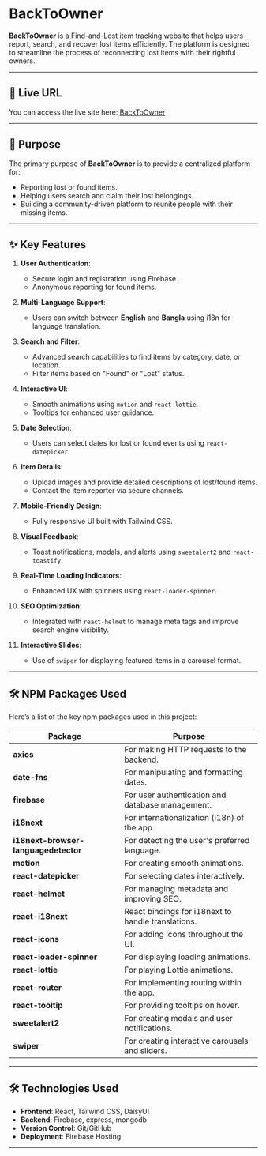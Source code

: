 # BackToOwner

**BackToOwner** is a Find-and-Lost item tracking website that helps users report, search, and recover lost items efficiently. The platform is designed to streamline the process of reconnecting lost items with their rightful owners.

---

## 🔗 Live URL

You can access the live site here: [BackToOwner](https://backtoowner-b5097.web.app/)

---

## 🎯 Purpose

The primary purpose of **BackToOwner** is to provide a centralized platform for:
- Reporting lost or found items.
- Helping users search and claim their lost belongings.
- Building a community-driven platform to reunite people with their missing items.

---

## ✨ Key Features

1. **User Authentication**:
   - Secure login and registration using Firebase.
   - Anonymous reporting for found items.

2. **Multi-Language Support**:
   - Users can switch between **English** and **Bangla** using i18n for language translation.

3. **Search and Filter**:
   - Advanced search capabilities to find items by category, date, or location.
   - Filter items based on "Found" or "Lost" status.

4. **Interactive UI**:
   - Smooth animations using `motion` and `react-lottie`.
   - Tooltips for enhanced user guidance.

5. **Date Selection**:
   - Users can select dates for lost or found events using `react-datepicker`.

6. **Item Details**:
   - Upload images and provide detailed descriptions of lost/found items.
   - Contact the item reporter via secure channels.

7. **Mobile-Friendly Design**:
   - Fully responsive UI built with Tailwind CSS.

8. **Visual Feedback**:
   - Toast notifications, modals, and alerts using `sweetalert2` and `react-toastify`.

9. **Real-Time Loading Indicators**:
   - Enhanced UX with spinners using `react-loader-spinner`.

10. **SEO Optimization**:
    - Integrated with `react-helmet` to manage meta tags and improve search engine visibility.

11. **Interactive Slides**:
    - Use of `swiper` for displaying featured items in a carousel format.

---

## 🛠️ NPM Packages Used

Here’s a list of the key npm packages used in this project:

| Package                               | Purpose                                                                 |
|---------------------------------------|-------------------------------------------------------------------------|
| **axios**                             | For making HTTP requests to the backend.                               |
| **date-fns**                          | For manipulating and formatting dates.                                 |
| **firebase**                          | For user authentication and database management.                       |
| **i18next**                           | For internationalization (i18n) of the app.                            |
| **i18next-browser-languagedetector**  | For detecting the user's preferred language.                           |
| **motion**                            | For creating smooth animations.                                        |
| **react-datepicker**                  | For selecting dates interactively.                                     |
| **react-helmet**                      | For managing metadata and improving SEO.                               |
| **react-i18next**                     | React bindings for i18next to handle translations.                     |
| **react-icons**                       | For adding icons throughout the UI.                                    |
| **react-loader-spinner**              | For displaying loading animations.                                     |
| **react-lottie**                      | For playing Lottie animations.                                         |
| **react-router**                      | For implementing routing within the app.                               |
| **react-tooltip**                     | For providing tooltips on hover.                                       |
| **sweetalert2**                       | For creating modals and user notifications.                            |
| **swiper**                            | For creating interactive carousels and sliders.                        |

---

## 🛠️ Technologies Used

- **Frontend**: React, Tailwind CSS, DaisyUI
- **Backend**: Firebase, express, mongodb
- **Version Control**: Git/GitHub
- **Deployment**: Firebase Hosting 

---


